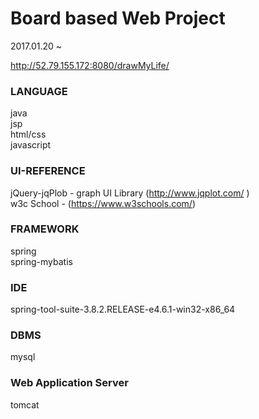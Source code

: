 # Board based Web Project

2017.01.20 ~    

http://52.79.155.172:8080/drawMyLife/    

### LANGUAGE  
java  
jsp  
html/css  
javascript  

### UI-REFERENCE
jQuery-jqPlob - graph UI Library (http://www.jqplot.com/ )  
w3c School - (https://www.w3schools.com/)


### FRAMEWORK
spring  
spring-mybatis  

### IDE
spring-tool-suite-3.8.2.RELEASE-e4.6.1-win32-x86_64  

### DBMS
mysql  

### Web Application Server  
tomcat  

